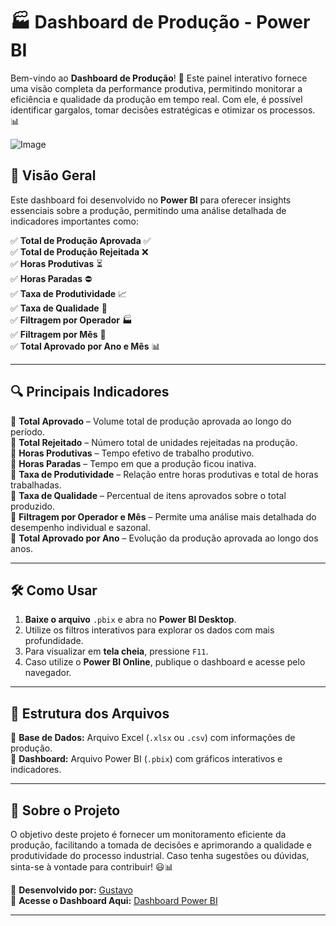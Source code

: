 # 🏭 Dashboard de Produção - Power BI

Bem-vindo ao **Dashboard de Produção**! 🚀 Este painel interativo fornece uma visão completa da performance produtiva, permitindo monitorar a eficiência e qualidade da produção em tempo real. Com ele, é possível identificar gargalos, tomar decisões estratégicas e otimizar os processos. 📊

![Image](https://github.com/user-attachments/assets/3a9f07cb-bca7-47ed-9b5f-1ae9c43fb2aa)

## 📌 Visão Geral
Este dashboard foi desenvolvido no **Power BI** para oferecer insights essenciais sobre a produção, permitindo uma análise detalhada de indicadores importantes como:

✅ **Total de Produção Aprovada** ✅  
✅ **Total de Produção Rejeitada** ❌  
✅ **Horas Produtivas** ⏳  
✅ **Horas Paradas** ⛔  
✅ **Taxa de Produtividade** 📈  
✅ **Taxa de Qualidade** 🎯  
✅ **Filtragem por Operador** 🏭  
✅ **Filtragem por Mês** 📆  
✅ **Total Aprovado por Ano e Mês** 📊  

---

## 🔍 Principais Indicadores

📌 **Total Aprovado** – Volume total de produção aprovada ao longo do período.  
📌 **Total Rejeitado** – Número total de unidades rejeitadas na produção.  
📌 **Horas Produtivas** – Tempo efetivo de trabalho produtivo.  
📌 **Horas Paradas** – Tempo em que a produção ficou inativa.  
📌 **Taxa de Produtividade** – Relação entre horas produtivas e total de horas trabalhadas.  
📌 **Taxa de Qualidade** – Percentual de itens aprovados sobre o total produzido.  
📌 **Filtragem por Operador e Mês** – Permite uma análise mais detalhada do desempenho individual e sazonal.  
📌 **Total Aprovado por Ano** – Evolução da produção aprovada ao longo dos anos.  

---

## 🛠️ Como Usar
1. **Baixe o arquivo** `.pbix` e abra no **Power BI Desktop**.  
2. Utilize os filtros interativos para explorar os dados com mais profundidade.  
3. Para visualizar em **tela cheia**, pressione `F11`.  
4. Caso utilize o **Power BI Online**, publique o dashboard e acesse pelo navegador.  

---

## 📂 Estrutura dos Arquivos
📌 **Base de Dados:** Arquivo Excel (`.xlsx` ou `.csv`) com informações de produção.  
📌 **Dashboard:** Arquivo Power BI (`.pbix`) com gráficos interativos e indicadores.  

---

## 🌟 Sobre o Projeto
O objetivo deste projeto é fornecer um monitoramento eficiente da produção, facilitando a tomada de decisões e aprimorando a qualidade e produtividade do processo industrial. Caso tenha sugestões ou dúvidas, sinta-se à vontade para contribuir! 😃📊

🚀 **Desenvolvido por:** [Gustavo](https://www.linkedin.com/in/gustavo-moreno-8a925b26a)  
🔗 **Acesse o Dashboard Aqui:** [Dashboard Power BI](https://app.powerbi.com/view?r=eyJrIjoiM2FlZTU5NzMtNmQxZS00NDQyLTg2N2UtZGFhZGJlZDdiZGQ1IiwidCI6ImNmNzJlMmJkLTdhMmItNDc4My1iZGViLTM5ZDU3YjA3Zjc2ZiIsImMiOjR9)  

---



